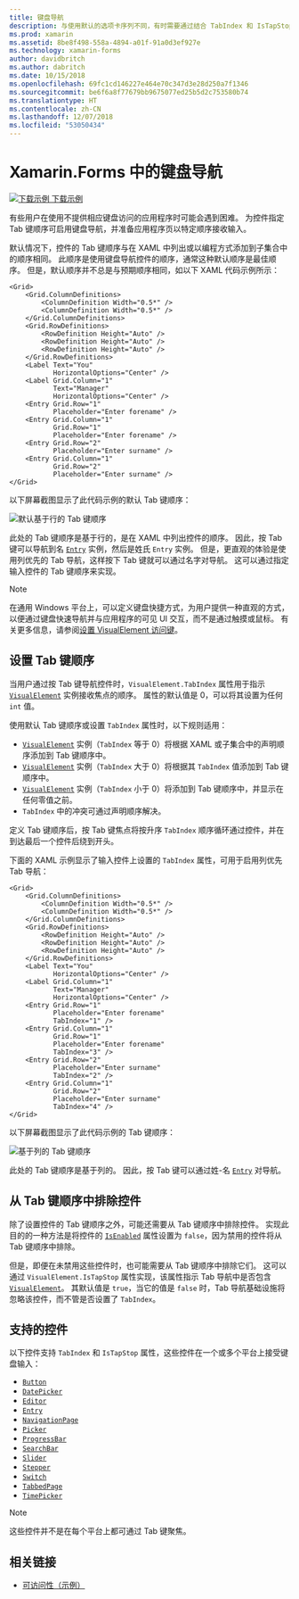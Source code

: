 ```yaml
---
title: 键盘导航
description: 与使用默认的选项卡序列不同，有时需要通过结合 TabIndex 和 IsTapStop 属性的指定选项卡序列来优化 UI。
ms.prod: xamarin
ms.assetid: 8be8f498-558a-4894-a01f-91a0d3ef927e
ms.technology: xamarin-forms
author: davidbritch
ms.author: dabritch
ms.date: 10/15/2018
ms.openlocfilehash: 69fc1cd146227e464e70c347d3e28d250a7f1346
ms.sourcegitcommit: be6f6a8f77679bb9675077ed25b5d2c753580b74
ms.translationtype: HT
ms.contentlocale: zh-CN
ms.lasthandoff: 12/07/2018
ms.locfileid: "53050434"
---
```

# <a name="keyboard-navigation-in-xamarinforms"></a>Xamarin.Forms 中的键盘导航

[![下载示例](~/media/shared/download.png) 下载示例](https://developer.xamarin.com/samples/xamarin-forms/UserInterface/Accessibility/)

有些用户在使用不提供相应键盘访问的应用程序时可能会遇到困难。 为控件指定 Tab 键顺序可启用键盘导航，并准备应用程序页以特定顺序接收输入。

默认情况下，控件的 Tab 键顺序与在 XAML 中列出或以编程方式添加到子集合中的顺序相同。 此顺序是使用键盘导航控件的顺序，通常这种默认顺序是最佳顺序。 但是，默认顺序并不总是与预期顺序相同，如以下 XAML 代码示例所示：

```xaml
<Grid>
    <Grid.ColumnDefinitions>
        <ColumnDefinition Width="0.5*" />
        <ColumnDefinition Width="0.5*" />
    </Grid.ColumnDefinitions>
    <Grid.RowDefinitions>
        <RowDefinition Height="Auto" />
        <RowDefinition Height="Auto" />
        <RowDefinition Height="Auto" />
    </Grid.RowDefinitions>
    <Label Text="You"
           HorizontalOptions="Center" />
    <Label Grid.Column="1"
           Text="Manager"
           HorizontalOptions="Center" />
    <Entry Grid.Row="1"
           Placeholder="Enter forename" />
    <Entry Grid.Column="1"
           Grid.Row="1"
           Placeholder="Enter forename" />
    <Entry Grid.Row="2"
           Placeholder="Enter surname" />
    <Entry Grid.Column="1"
           Grid.Row="2"
           Placeholder="Enter surname" />
</Grid>
```

以下屏幕截图显示了此代码示例的默认 Tab 键顺序：

![](keyboard-images/default-tab-order.png "默认基于行的 Tab 键顺序")

此处的 Tab 键顺序是基于行的，是在 XAML 中列出控件的顺序。 因此，按 Tab 键可以导航到名 [`Entry`](xref:Xamarin.Forms.Entry) 实例，然后是姓氏 `Entry` 实例。 但是，更直观的体验是使用列优先的 Tab 导航，这样按下 Tab 键就可以通过名字对导航。 这可以通过指定输入控件的 Tab 键顺序来实现。

> [!NOTE]
> 在通用 Windows 平台上，可以定义键盘快捷方式，为用户提供一种直观的方式，以便通过键盘快速导航并与应用程序的可见 UI 交互，而不是通过触摸或鼠标。 有关更多信息，请参阅[设置 VisualElement 访问键](~/xamarin-forms/platform/platform-specifics/consuming/windows.md#visualelement-accesskeys)。

## <a name="setting-the-tab-order"></a>设置 Tab 键顺序

当用户通过按 Tab 键导航控件时，`VisualElement.TabIndex` 属性用于指示 [`VisualElement`](xref:Xamarin.Forms.VisualElement) 实例接收焦点的顺序。 属性的默认值是 0，可以将其设置为任何 `int` 值。

使用默认 Tab 键顺序或设置 `TabIndex` 属性时，以下规则适用：

 - [`VisualElement`](xref:Xamarin.Forms.VisualElement) 实例（`TabIndex` 等于 0）将根据 XAML 或子集合中的声明顺序添加到 Tab 键顺序中。
 - [`VisualElement`](xref:Xamarin.Forms.VisualElement) 实例（`TabIndex` 大于 0）将根据其 `TabIndex` 值添加到 Tab 键顺序中。
 - [`VisualElement`](xref:Xamarin.Forms.VisualElement) 实例（`TabIndex` 小于 0）将添加到 Tab 键顺序中，并显示在任何零值之前。
 - `TabIndex` 中的冲突可通过声明顺序解决。

定义 Tab 键顺序后，按 Tab 键焦点将按升序 `TabIndex` 顺序循环通过控件，并在到达最后一个控件后绕到开头。

下面的 XAML 示例显示了输入控件上设置的 `TabIndex` 属性，可用于启用列优先 Tab 导航：

```xaml
<Grid>
    <Grid.ColumnDefinitions>
        <ColumnDefinition Width="0.5*" />
        <ColumnDefinition Width="0.5*" />
    </Grid.ColumnDefinitions>
    <Grid.RowDefinitions>
        <RowDefinition Height="Auto" />
        <RowDefinition Height="Auto" />
        <RowDefinition Height="Auto" />
    </Grid.RowDefinitions>
    <Label Text="You"
           HorizontalOptions="Center" />
    <Label Grid.Column="1"
           Text="Manager"
           HorizontalOptions="Center" />
    <Entry Grid.Row="1"
           Placeholder="Enter forename"
           TabIndex="1" />
    <Entry Grid.Column="1"
           Grid.Row="1"
           Placeholder="Enter forename"
           TabIndex="3" />
    <Entry Grid.Row="2"
           Placeholder="Enter surname"
           TabIndex="2" />
    <Entry Grid.Column="1"
           Grid.Row="2"
           Placeholder="Enter surname"
           TabIndex="4" />
</Grid>
```

以下屏幕截图显示了此代码示例的 Tab 键顺序：

![](keyboard-images/correct-tab-order.png "基于列的 Tab 键顺序")

此处的 Tab 键顺序是基于列的。 因此，按 Tab 键可以通过姓-名 [`Entry`](xref:Xamarin.Forms.Entry) 对导航。

## <a name="excluding-controls-from-the-tab-order"></a>从 Tab 键顺序中排除控件

除了设置控件的 Tab 键顺序之外，可能还需要从 Tab 键顺序中排除控件。 实现此目的的一种方法是将控件的 [`IsEnabled`](xref:Xamarin.Forms.VisualElement) 属性设置为 `false`，因为禁用的控件将从 Tab 键顺序中排除。

但是，即便在未禁用这些控件时，也可能需要从 Tab 键顺序中排除它们。 这可以通过 `VisualElement.IsTapStop` 属性实现，该属性指示 Tab 导航中是否包含 [`VisualElement`](xref:Xamarin.Forms.VisualElement)。 其默认值是 `true`，当它的值是 `false` 时，Tab 导航基础设施将忽略该控件，而不管是否设置了 `TabIndex`。

## <a name="supported-controls"></a>支持的控件

以下控件支持 `TabIndex` 和 `IsTapStop` 属性，这些控件在一个或多个平台上接受键盘输入：

- [`Button`](xref:Xamarin.Forms.Button)
- [`DatePicker`](xref:Xamarin.Forms.DatePicker)
- [`Editor`](xref:Xamarin.Forms.Editor)
- [`Entry`](xref:Xamarin.Forms.Entry)
- [`NavigationPage`](xref:Xamarin.Forms.NavigationPage)
- [`Picker`](xref:Xamarin.Forms.Picker)
- [`ProgressBar`](xref:Xamarin.Forms.ProgressBar)
- [`SearchBar`](xref:Xamarin.Forms.SearchBar)
- [`Slider`](xref:Xamarin.Forms.Slider)
- [`Stepper`](xref:Xamarin.Forms.Stepper)
- [`Switch`](xref:Xamarin.Forms.Switch)
- [`TabbedPage`](xref:Xamarin.Forms.TabbedPage)
- [`TimePicker`](xref:Xamarin.Forms.TimePicker)

> [!NOTE]
> 这些控件并不是在每个平台上都可通过 Tab 键聚焦。

## <a name="related-links"></a>相关链接

- [可访问性（示例）](https://developer.xamarin.com/samples/xamarin-forms/UserInterface/Accessibility/)
